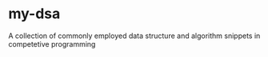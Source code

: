 # my-dsa
A collection of commonly employed data structure and algorithm snippets in competetive programming
